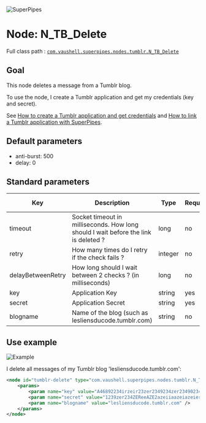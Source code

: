 ![SuperPipes](https://raw2.github.com/fabienvauchelles/superpipes/master/docs/images/logo_slogan238.png)


# Node: N_TB_Delete

Full class path : [`com.vaushell.superpipes.nodes.tumblr.N_TB_Delete`](../../superpipes/src/main/java/com/vaushell/superpipes/nodes/tumblr/N_TB_Delete.java)


## Goal

This node deletes a message from a Tumblr blog.

To use the node, I create a Tumblr application and get my credentials (key and secret).

See [How to create a Tumblr application and get credentials](../tutorials/Create_Tumblr_Application.md) and [How to link a Tumblr application with SuperPipes](../tutorials/Link_Tumblr_Application.md).


## Default parameters

* anti-burst: 500
* delay: 0


## Standard parameters

Key | Description | Type | Required | Default value | Example value
 --- | --- | --- | --- | --- | ---
timeout | Socket timeout in milliseconds. How long should I wait before the link is deleted ? | long | no | 20000 | 20000
retry | How many times do I retry if the check fails ? | integer | no | 3 | 3
delayBetweenRetry | How long should I wait between 2 checks ? (in milliseconds) | long | no | 5000 | 5000
key | Application Key | string | yes | N/A | A46892234irzeir23zer2349234zer23490234
secret | Application Secret | string | yes | N/A | 1239zer234ZEReeAZE2azeiiaazeiazeier
blogname | Name of the blog (such as lesliensducode.tumblr.com) | string | no | N/A | lesliensducode.tumblr.com


## Use example

![Example](https://raw2.github.com/fabienvauchelles/superpipes/master/docs/images/example_delete_tumblr.png)

I delete all messages of my Tumblr blog 'lesliensducode.tumblr.com':

```xml
<node id="tumblr-delete" type="com.vaushell.superpipes.nodes.tumblr.N_TB_Delete">
    <params>
        <param name="key" value="A46892234irzeir23zer2349234zer23490234" />
        <param name="secret" value="1239zer234ZEReeAZE2azeiiaazeiazeier" />
        <param name="blogname" value="lesliensducode.tumblr.com" />
    </params>
</node>
```
